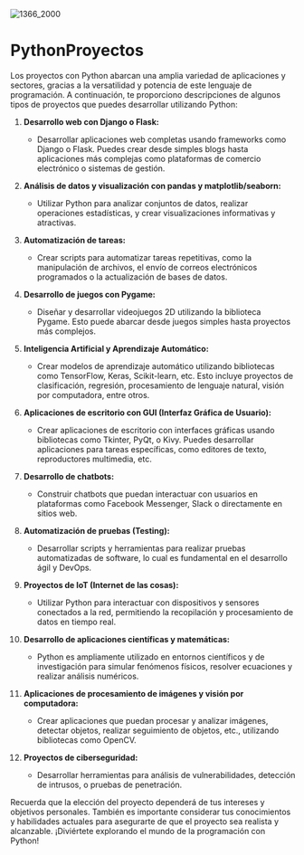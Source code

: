 ![1366_2000](https://github.com/Wanves/PythonProyectos/assets/107213869/d535ebf1-bf61-4d74-8622-ba7494d228d2)
# PythonProyectos
Los proyectos con Python abarcan una amplia variedad de aplicaciones y sectores, gracias a la versatilidad y potencia de este lenguaje de programación. A continuación, te proporciono descripciones de algunos tipos de proyectos que puedes desarrollar utilizando Python:

1. **Desarrollo web con Django o Flask:**
   - Desarrollar aplicaciones web completas usando frameworks como Django o Flask. Puedes crear desde simples blogs hasta aplicaciones más complejas como plataformas de comercio electrónico o sistemas de gestión.

2. **Análisis de datos y visualización con pandas y matplotlib/seaborn:**
   - Utilizar Python para analizar conjuntos de datos, realizar operaciones estadísticas, y crear visualizaciones informativas y atractivas.

3. **Automatización de tareas:**
   - Crear scripts para automatizar tareas repetitivas, como la manipulación de archivos, el envío de correos electrónicos programados o la actualización de bases de datos.

4. **Desarrollo de juegos con Pygame:**
   - Diseñar y desarrollar videojuegos 2D utilizando la biblioteca Pygame. Esto puede abarcar desde juegos simples hasta proyectos más complejos.

5. **Inteligencia Artificial y Aprendizaje Automático:**
   - Crear modelos de aprendizaje automático utilizando bibliotecas como TensorFlow, Keras, Scikit-learn, etc. Esto incluye proyectos de clasificación, regresión, procesamiento de lenguaje natural, visión por computadora, entre otros.

6. **Aplicaciones de escritorio con GUI (Interfaz Gráfica de Usuario):**
   - Crear aplicaciones de escritorio con interfaces gráficas usando bibliotecas como Tkinter, PyQt, o Kivy. Puedes desarrollar aplicaciones para tareas específicas, como editores de texto, reproductores multimedia, etc.

7. **Desarrollo de chatbots:**
   - Construir chatbots que puedan interactuar con usuarios en plataformas como Facebook Messenger, Slack o directamente en sitios web.

8. **Automatización de pruebas (Testing):**
   - Desarrollar scripts y herramientas para realizar pruebas automatizadas de software, lo cual es fundamental en el desarrollo ágil y DevOps.

9. **Proyectos de IoT (Internet de las cosas):**
   - Utilizar Python para interactuar con dispositivos y sensores conectados a la red, permitiendo la recopilación y procesamiento de datos en tiempo real.

10. **Desarrollo de aplicaciones científicas y matemáticas:**
    - Python es ampliamente utilizado en entornos científicos y de investigación para simular fenómenos físicos, resolver ecuaciones y realizar análisis numéricos.

11. **Aplicaciones de procesamiento de imágenes y visión por computadora:**
    - Crear aplicaciones que puedan procesar y analizar imágenes, detectar objetos, realizar seguimiento de objetos, etc., utilizando bibliotecas como OpenCV.

12. **Proyectos de ciberseguridad:**
    - Desarrollar herramientas para análisis de vulnerabilidades, detección de intrusos, o pruebas de penetración.

Recuerda que la elección del proyecto dependerá de tus intereses y objetivos personales. También es importante considerar tus conocimientos y habilidades actuales para asegurarte de que el proyecto sea realista y alcanzable. ¡Diviértete explorando el mundo de la programación con Python!
